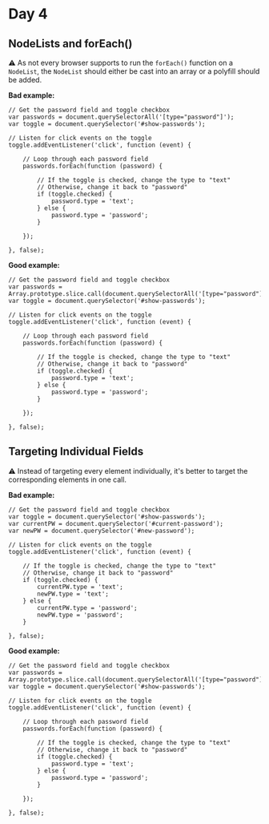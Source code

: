 # Day 4

## NodeLists and forEach()

⚠️ As not every browser supports to run the `forEach()` function on a `NodeList`, the `NodeList` should either be cast into an array or a polyfill should be added.

**Bad example:**

```
// Get the password field and toggle checkbox
var passwords = document.querySelectorAll('[type="password"]');
var toggle = document.querySelector('#show-passwords');

// Listen for click events on the toggle
toggle.addEventListener('click', function (event) {

	// Loop through each password field
	passwords.forEach(function (password) {

		// If the toggle is checked, change the type to "text"
		// Otherwise, change it back to "password"
		if (toggle.checked) {
			password.type = 'text';
		} else {
			password.type = 'password';
		}

	});

}, false);
```

**Good example:**

```
// Get the password field and toggle checkbox
var passwords = Array.prototype.slice.call(document.querySelectorAll('[type="password"]'));
var toggle = document.querySelector('#show-passwords');

// Listen for click events on the toggle
toggle.addEventListener('click', function (event) {

	// Loop through each password field
	passwords.forEach(function (password) {

		// If the toggle is checked, change the type to "text"
		// Otherwise, change it back to "password"
		if (toggle.checked) {
			password.type = 'text';
		} else {
			password.type = 'password';
		}

	});

}, false);
```

## Targeting Individual Fields

⚠️ Instead of targeting every element individually, it's better to target the corresponding elements in one call.


**Bad example:**

```
// Get the password field and toggle checkbox
var toggle = document.querySelector('#show-passwords');
var currentPW = document.querySelector('#current-password');
var newPW = document.querySelector('#new-password');

// Listen for click events on the toggle
toggle.addEventListener('click', function (event) {

	// If the toggle is checked, change the type to "text"
	// Otherwise, change it back to "password"
	if (toggle.checked) {
		currentPW.type = 'text';
		newPW.type = 'text';
	} else {
		currentPW.type = 'password';
		newPW.type = 'password';
	}

}, false);
```

**Good example:**

```
// Get the password field and toggle checkbox
var passwords = Array.prototype.slice.call(document.querySelectorAll('[type="password"]'));
var toggle = document.querySelector('#show-passwords');

// Listen for click events on the toggle
toggle.addEventListener('click', function (event) {

	// Loop through each password field
	passwords.forEach(function (password) {

		// If the toggle is checked, change the type to "text"
		// Otherwise, change it back to "password"
		if (toggle.checked) {
			password.type = 'text';
		} else {
			password.type = 'password';
		}

	});

}, false);
```